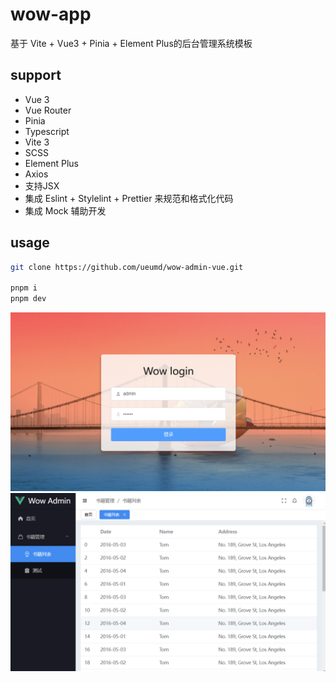 # wow-app
基于 Vite + Vue3 + Pinia + Element Plus的后台管理系统模板

## support
- Vue 3
- Vue Router
- Pinia
- Typescript
- Vite 3
- SCSS
- Element Plus
- Axios
- 支持JSX
- 集成 Eslint + Stylelint + Prettier 来规范和格式化代码
- 集成 Mock 辅助开发

## usage

```bash
git clone https://github.com/ueumd/wow-admin-vue.git

pnpm i
pnpm dev
```

<p>
  <img src="login.png" />
  <img src="main.png" />
</p>
